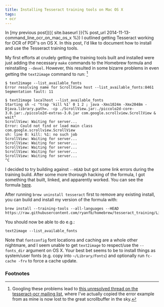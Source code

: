 ```yaml
---
title: Installing Tesseract training tools on Mac OS X
tags:
- ocr
---
```


In [my previous post]({{ site.baseurl }}{% post_url 2014-11-13-command_line_ocr_on_mac_os_x %}) I outlined getting Tesseract working for OCR of PDF's on OS X. In this post, I'd like to document how to install and use the Tesseract training tools.

My first efforts at crudely getting the training tools built and installed were just adding the necessary `make` commands to the Homebrew formula and reinstalling `--devel`. However, this resulted in some bizarre problems in even getting the `text2image` command to run: [^scrollview]

    $ text2image --list_available_fonts 
    Error resolving name for ScrollView host --list_available_fonts:8461 
    Segmentation fault: 11

    $ text2image localhost --list_available_fonts
    Starting sh -c "trap 'kill %1' 0 1 2 ; java -Xms1024m -Xmx2048m -Djava.library.path=. -cp ./ScrollView.jar:./piccolo2d-core-3.0.jar:./piccolo2d-extras-3.0.jar com.google.scrollview.ScrollView & wait"
    ScrollView: Waiting for server...
    Error: Could not find or load main class com.google.scrollview.ScrollView
    sh: line 0: kill: %1: no such job
    ScrollView: Waiting for server...
    ScrollView: Waiting for server...
    ScrollView: Waiting for server...
    ScrollView: Waiting for server...
    ScrollView: Waiting for server...
    ^C

I decided to try building against `--HEAD` but got some link errors during the training build. After some more thorough hacking of the formula, I got something that built, linked, and apparently worked. You can see the formula [here](https://github.com/ryanfb/homebrew/blob/tesseract_training/Library/Formula/tesseract.rb).

After running `brew uninstall tesseract` first to remove any existing install, you can build and install my version of the formula with:

    brew install --training-tools --all-languages --HEAD https://raw.githubusercontent.com/ryanfb/homebrew/tesseract_training/Library/Formula/tesseract.rb

You should now be able to do e.g.:

    text2image --list_available_fonts

Note that `fontconfig` font locations and caching are a whole other nightmare, and I seem unable to get `text2image` to respect/use the `--fonts_dir` argument on OS X. Your best bet seems to be to install things as system/user fonts (e.g. copy into `~/Library/Fonts`) and optionally run `fc-cache -frv` to force a cache update.

### Footnotes

[^scrollview]: Googling these problems lead to [this unresolved thread on the tesseract-ocr mailing list](https://groups.google.com/forum/#!topic/tesseract-ocr/wdTWg7Qkb_g), where I've actually copied the error example from as mine is now lost to the great scrollbuffer in the sky.
